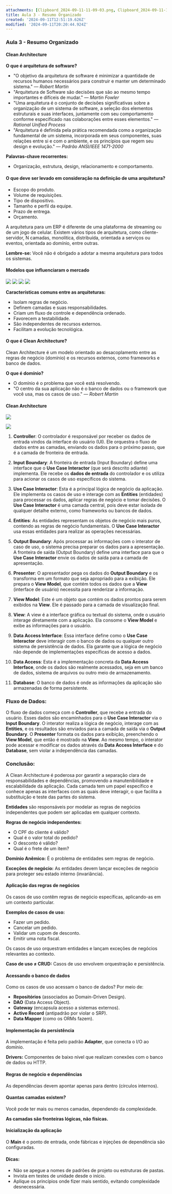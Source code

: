```yaml
---
attachments: [Clipboard_2024-09-11-11-09-03.png, Clipboard_2024-09-11-11-10-02.png, Clipboard_2024-09-11-11-10-50.png, Clipboard_2024-09-11-11-11-06.png, Clipboard_2024-09-11-11-11-14.png, Clipboard_2024-09-11-11-49-08.png, Clipboard_2024-09-11-16-12-55.png]
title: Aula 3 - Resumo Organizado
created: '2024-09-11T12:51:19.626Z'
modified: '2024-09-11T20:20:44.924Z'
---
```


### Aula 3 - Resumo Organizado

#### Clean Architecture

**O que é arquitetura de software?**
- "O objetivo da arquitetura de software é minimizar a quantidade de recursos humanos necessários para construir e manter um determinado sistema." — *Robert Martin*
- "Arquitetura de Software são decisões que são ao mesmo tempo importantes e difíceis de mudar." — *Martin Fowler*
- "Uma arquitetura é o conjunto de decisões significativas sobre a organização de um sistema de software, a seleção dos elementos estruturais e suas interfaces, juntamente com seu comportamento conforme especificado nas colaborações entre esses elementos." — *Rational Unified Process*
- "Arquitetura é definida pela prática recomendada como a organização fundamental de um sistema, incorporada em seus componentes, suas relações entre si e com o ambiente, e os princípios que regem seu design e evolução." — *Padrão ANSI/IEEE 1471-2000*

**Palavras-chave recorrentes:**
- Organização, estrutura, design, relacionamento e comportamento.

#### O que deve ser levado em consideração na definição de uma arquitetura?
- Escopo do produto.
- Volume de requisições.
- Tipo de dispositivo.
- Tamanho e perfil da equipe.
- Prazo de entrega.
- Orçamento.

A arquitetura para um ERP é diferente de uma plataforma de streaming ou de um jogo de celular. Existem vários tipos de arquitetura, como cliente-servidor, N camadas, monolítica, distribuída, orientada a serviços ou eventos, orientada ao domínio, entre outras.

**Lembre-se:** Você não é obrigado a adotar a mesma arquitetura para todos os sistemas.

#### Modelos que influenciaram o mercado

![](@attachment/Clipboard_2024-09-11-11-09-03.png)
![](@attachment/Clipboard_2024-09-11-11-10-02.png)
![](@attachment/Clipboard_2024-09-11-11-10-50.png)
![](@attachment/Clipboard_2024-09-11-11-11-06.png)

**Características comuns entre as arquiteturas:**
- Isolam regras de negócio.
- Definem camadas e suas responsabilidades.
- Criam um fluxo de controle e dependência ordenado.
- Favorecem a testabilidade.
- São independentes de recursos externos.
- Facilitam a evolução tecnológica.

#### O que é Clean Architecture?
Clean Architecture é um modelo orientado ao desacoplamento entre as regras de negócio (domínio) e os recursos externos, como frameworks e banco de dados.

**O que é domínio?**
- O domínio é o problema que você está resolvendo.
- "O centro da sua aplicação não é o banco de dados ou o framework que você usa, mas os casos de uso." — *Robert Martin*

#### Clean Architecture

![](@attachment/Clipboard_2024-09-11-11-11-14.png)

![](@attachment/Clipboard_2024-09-11-16-12-55.png)

1. **Controller**: O controlador é responsável por receber os dados de entrada vindos da interface do usuário (UI). Ele orquestra o fluxo de dados entre as camadas, enviando os dados para o próximo passo, que é a camada de fronteira de entrada.

2. **Input Boundary**: A fronteira de entrada (Input Boundary) define uma interface que o **Use Case Interactor** (que será descrito adiante) implementa. Ele recebe os **dados de entrada** do controlador e os utiliza para acionar os casos de uso específicos do sistema.

3. **Use Case Interactor**: Esta é a principal lógica de negócio da aplicação. Ele implementa os casos de uso e interage com as **Entities** (entidades) para processar os dados, aplicar regras de negócio e tomar decisões. O **Use Case Interactor** é uma camada central, pois deve estar isolada de qualquer detalhe externo, como frameworks ou bancos de dados.

4. **Entities**: As entidades representam os objetos de negócio mais puros, contendo as regras de negócio fundamentais. O **Use Case Interactor** usa essas entidades para realizar as operações necessárias.

5. **Output Boundary**: Após processar as informações com o interator de caso de uso, o sistema precisa preparar os dados para a apresentação. A fronteira de saída (Output Boundary) define uma interface para que o **Use Case Interactor** envie os dados de saída para a camada de apresentação.

6. **Presenter**: O apresentador pega os dados do **Output Boundary** e os transforma em um formato que seja apropriado para a exibição. Ele prepara o **View Model**, que contém todos os dados que a **View** (interface de usuário) necessita para renderizar a informação.

7. **View Model**: Este é um objeto que contém os dados prontos para serem exibidos na **View**. Ele é passado para a camada de visualização final.

8. **View**: A view é a interface gráfica ou textual do sistema, onde o usuário interage diretamente com a aplicação. Ela consome o **View Model** e exibe as informações para o usuário.

9. **Data Access Interface**: Essa interface define como o **Use Case Interactor** deve interagir com o banco de dados ou qualquer outro sistema de persistência de dados. Ela garante que a lógica de negócio não depende de implementações específicas de acesso a dados.

10. **Data Access**: Esta é a implementação concreta da **Data Access Interface**, onde os dados são realmente acessados, seja em um banco de dados, sistema de arquivos ou outro meio de armazenamento.

11. **Database**: O banco de dados é onde as informações da aplicação são armazenadas de forma persistente.

### Fluxo de Dados:
O fluxo de dados começa com o **Controller**, que recebe a entrada do usuário. Esses dados são encaminhados para o **Use Case Interactor** via o **Input Boundary**. O interator realiza a lógica de negócio, interage com as **Entities**, e os resultados são enviados para a camada de saída via o **Output Boundary**. O **Presenter** formata os dados para exibição, preenchendo o **View Model**, que então é mostrado na **View**. Ao mesmo tempo, o interator pode acessar e modificar os dados através da **Data Access Interface** e do **Database**, sem violar a independência das camadas.

### Conclusão:
A Clean Architecture é poderosa por garantir a separação clara de responsabilidades e dependências, promovendo a manutenibilidade e escalabilidade da aplicação. Cada camada tem um papel específico e conhece apenas as interfaces com as quais deve interagir, o que facilita a substituição e teste das partes do sistema.

**Entidades** são responsáveis por modelar as regras de negócios independentes que podem ser aplicadas em qualquer contexto.

**Regras de negócio independentes:**
- O CPF do cliente é válido?
- Qual é o valor total do pedido?
- O desconto é válido?
- Qual é o frete de um item?

**Domínio Anêmico:** É o problema de entidades sem regras de negócio.

**Exceções de negócio:** As entidades devem lançar exceções de negócio para proteger seu estado interno (invariância).

#### Aplicação das regras de negócios
Os casos de uso contêm regras de negócio específicas, aplicando-as em um contexto particular.

**Exemplos de casos de uso:**
- Fazer um pedido.
- Cancelar um pedido.
- Validar um cupom de desconto.
- Emitir uma nota fiscal.

Os casos de uso orquestram entidades e lançam exceções de negócios relevantes ao contexto.

**Caso de uso ≠ CRUD:** Casos de uso envolvem orquestração e persistência.

#### Acessando o banco de dados
Como os casos de uso acessam o banco de dados? Por meio de:
- **Repositórios** (associados ao Domain-Driven Design).
- **DAO** (Data Access Object).
- **Gateway** (encapsula acesso a sistemas externos).
- **Active Record** (antipadrão por violar o SRP).
- **Data Mapper** (como os ORMs fazem).

#### Implementação da persistência
A implementação é feita pelo padrão **Adapter**, que conecta o I/O ao domínio.

**Drivers:** Componentes de baixo nível que realizam conexões com o banco de dados ou HTTP.

#### Regras de negócio e dependências
As dependências devem apontar apenas para dentro (círculos internos).

#### Quantas camadas existem?
Você pode ter mais ou menos camadas, dependendo da complexidade.

**As camadas são fronteiras lógicas, não físicas.**

#### Inicialização da aplicação
O **Main** é o ponto de entrada, onde fábricas e injeções de dependência são configuradas.

#### Dicas:
- Não se apegue a nomes de padrões de projeto ou estruturas de pastas.
- Invista em testes de unidade desde o início.
- Aplique os princípios onde fizer mais sentido, evitando complexidade desnecessária.

